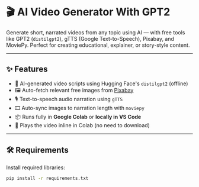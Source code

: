 # 🎬 AI Video Generator With GPT2

Generate short, narrated videos from any topic using AI — with free tools like GPT2 (`distilgpt2`), gTTS (Google Text-to-Speech), Pixabay, and MoviePy. Perfect for creating educational, explainer, or story-style content.

---

## ✨ Features

- 🧠 AI-generated video scripts using Hugging Face's `distilgpt2` (offline)
- 🖼️ Auto-fetch relevant free images from [Pixabay](https://pixabay.com/)
- 🎙️ Text-to-speech audio narration using `gTTS`
- 🎞️ Auto-sync images to narration length with `moviepy`
- 📦 Runs fully in **Google Colab** or **locally in VS Code**
- 🎥 Plays the video inline in Colab (no need to download)

---

## 🛠️ Requirements

Install required libraries:

```bash
pip install -r requirements.txt
